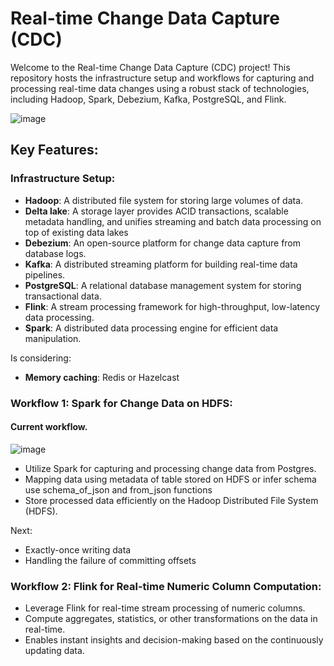 # Real-time Change Data Capture (CDC)

Welcome to the Real-time Change Data Capture (CDC) project! This repository hosts the infrastructure setup and workflows for capturing and processing real-time data changes using a robust stack of technologies, including Hadoop, Spark, Debezium, Kafka, PostgreSQL, and Flink.

![image](https://github.com/Adamd1amo/CDC-/assets/61895816/53d86888-c4fc-4b38-93b9-a4f0616a2114)


## Key Features:

### Infrastructure Setup:

- **Hadoop**: A distributed file system for storing large volumes of data.
- **Delta lake**: A storage layer provides ACID transactions, scalable metadata handling, and unifies streaming and batch data processing on top of existing data lakes
- **Debezium**: An open-source platform for change data capture from database logs.
- **Kafka**: A distributed streaming platform for building real-time data pipelines.
- **PostgreSQL**: A relational database management system for storing transactional data.
- **Flink**: A stream processing framework for high-throughput, low-latency data processing.
- **Spark**: A distributed data processing engine for efficient data manipulation.

Is considering:
- **Memory caching**: Redis or Hazelcast


### Workflow 1: Spark for Change Data on HDFS:

#### Current workflow.

![image](https://github.com/Adamd1amo/CDC-/assets/61895816/3176207b-20e9-4ebb-b70a-e98990fa75b0)


- Utilize Spark for capturing and processing change data from Postgres.
- Mapping data using metadata of table stored on HDFS or infer schema use schema_of_json and from_json functions
- Store processed data efficiently on the Hadoop Distributed File System (HDFS).

Next:
- Exactly-once writing data
- Handling the failure of committing offsets

### Workflow 2: Flink for Real-time Numeric Column Computation:

- Leverage Flink for real-time stream processing of numeric columns.
- Compute aggregates, statistics, or other transformations on the data in real-time.
- Enables instant insights and decision-making based on the continuously updating data.
